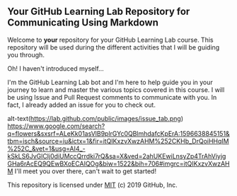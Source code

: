 ## Your GitHub Learning Lab Repository for Communicating Using Markdown

Welcome to **your** repository for your GitHub Learning Lab course. This repository will be used during the different activities that I will be guiding you through.

Oh! I haven't introduced myself...

I'm the GitHub Learning Lab bot and I'm here to help guide you in your journey to learn and master the various topics covered in this course. I will be using Issue and Pull Request comments to communicate with you. In fact, I already added an issue for you to check out.

alt-text(https://lab.github.com/public/images/issue_tab.png)
https://www.google.com/search?q=flowers&sxsrf=ALeKk01asVlB9plrGYc0QBlmhdafcKpErA:1596638845151&tbm=isch&source=iu&ictx=1&fir=itQIKxzvXwzAHM%252CKHb_DrQoiHHqIM%252C_&vet=1&usg=AI4_-kSkLS6JvGlCIj0diUMccQrrdki7rQ&sa=X&ved=2ahUKEwiLnsyZp4TrAhViyjgGHa6rAcEQ9QEwBXoECAIQOg&biw=1522&bih=706#imgrc=itQIKxzvXwzAHM
I'll meet you over there, can't wait to get started!

This repository is licensed under [MIT](../LICENSE) (c) 2019 GitHub, Inc.
